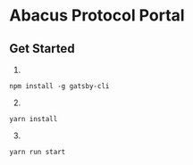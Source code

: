 # Abacus Protocol Portal

## Get Started

1.
`npm install -g gatsby-cli`

2.
`yarn install`

3.
`yarn run start`